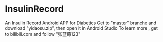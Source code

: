 # InsulinRecord
An Insulin Record Android APP for Diabetics
Get to "master" branche and download "yidaosu.zip", then open it in Android Studio
To learn more , get to bilibili.com and follow "张蓝莓123"
